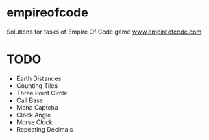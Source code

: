 # empireofcode
Solutions for tasks of Empire Of Code game
www.empireofcode.com

# TODO
- Earth Distances
- Counting Tiles
- Three Point Circle
- Call Base
- Mona Captcha
- Clock Angle
- Morse Clock
- Repeating Decimals
